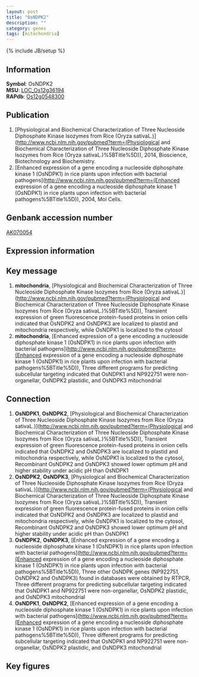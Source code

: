 ```yaml
---
layout: post
title: "OsNDPK2"
description: ""
category: genes
tags: [mitochondria]
---
```

{% include JB/setup %}

## Information
__Symbol__: OsNDPK2  
__MSU__: [LOC_Os12g36194](http://rice.plantbiology.msu.edu/cgi-bin/ORF_infopage.cgi?orf=LOC_Os12g36194)  
__RAPdb__: [Os12g0548300](http://rapdb.dna.affrc.go.jp/viewer/gbrowse_details/irgsp1?name=Os12g0548300)  

## Publication
1. [Physiological and Biochemical Characterization of Three Nucleoside Diphosphate Kinase Isozymes from Rice (Oryza sativaL.)](http://www.ncbi.nlm.nih.gov/pubmed?term=(Physiological and Biochemical Characterization of Three Nucleoside Diphosphate Kinase Isozymes from Rice (Oryza sativaL.)%5BTitle%5D)), 2014, Bioscience, Biotechnology and Biochemistry.
2. [Enhanced expression of a gene encoding a nucleoside diphosphate kinase 1 (OsNDPK1) in rice plants upon infection with bacterial pathogens](http://www.ncbi.nlm.nih.gov/pubmed?term=(Enhanced expression of a gene encoding a nucleoside diphosphate kinase 1 (OsNDPK1) in rice plants upon infection with bacterial pathogens%5BTitle%5D)), 2004, Mol Cells.

## Genbank accession number
[AK070054](http://www.ncbi.nlm.nih.gov/nuccore/AK070054)

## Expression information

## Key message
1. __mitochondria__, [Physiological and Biochemical Characterization of Three Nucleoside Diphosphate Kinase Isozymes from Rice (Oryza sativaL.)](http://www.ncbi.nlm.nih.gov/pubmed?term=(Physiological and Biochemical Characterization of Three Nucleoside Diphosphate Kinase Isozymes from Rice (Oryza sativaL.)%5BTitle%5D)),  Transient expression of green fluorescence protein-fused proteins in onion cells indicated that OsNDPK2 and OsNDPK3 are localized to plastid and mitochondria respectively, while OsNDPK1 is localized to the cytosol
2. __mitochondria__, [Enhanced expression of a gene encoding a nucleoside diphosphate kinase 1 (OsNDPK1) in rice plants upon infection with bacterial pathogens](http://www.ncbi.nlm.nih.gov/pubmed?term=(Enhanced expression of a gene encoding a nucleoside diphosphate kinase 1 (OsNDPK1) in rice plants upon infection with bacterial pathogens%5BTitle%5D)),  Three different programs for predicting subcellular targeting indicated that OsNDPK1 and NP922751 were non-organellar, OsNDPK2 plastidic, and OsNDPK3 mitochondrial

## Connection
1. __OsNDPK1__, __OsNDPK2__, [Physiological and Biochemical Characterization of Three Nucleoside Diphosphate Kinase Isozymes from Rice (Oryza sativaL.)](http://www.ncbi.nlm.nih.gov/pubmed?term=(Physiological and Biochemical Characterization of Three Nucleoside Diphosphate Kinase Isozymes from Rice (Oryza sativaL.)%5BTitle%5D)),  Transient expression of green fluorescence protein-fused proteins in onion cells indicated that OsNDPK2 and OsNDPK3 are localized to plastid and mitochondria respectively, while OsNDPK1 is localized to the cytosol, Recombinant OsNDPK2 and OsNDPK3 showed lower optimum pH and higher stability under acidic pH than OsNDPK1
2. __OsNDPK2__, __OsNDPK3__, [Physiological and Biochemical Characterization of Three Nucleoside Diphosphate Kinase Isozymes from Rice (Oryza sativaL.)](http://www.ncbi.nlm.nih.gov/pubmed?term=(Physiological and Biochemical Characterization of Three Nucleoside Diphosphate Kinase Isozymes from Rice (Oryza sativaL.)%5BTitle%5D)),  Transient expression of green fluorescence protein-fused proteins in onion cells indicated that OsNDPK2 and OsNDPK3 are localized to plastid and mitochondria respectively, while OsNDPK1 is localized to the cytosol, Recombinant OsNDPK2 and OsNDPK3 showed lower optimum pH and higher stability under acidic pH than OsNDPK1
3. __OsNDPK2__, __OsNDPK3__, [Enhanced expression of a gene encoding a nucleoside diphosphate kinase 1 (OsNDPK1) in rice plants upon infection with bacterial pathogens](http://www.ncbi.nlm.nih.gov/pubmed?term=(Enhanced expression of a gene encoding a nucleoside diphosphate kinase 1 (OsNDPK1) in rice plants upon infection with bacterial pathogens%5BTitle%5D)),  Three other OsNDPK genes (NP922751, OsNDPK2 and OsNDPK3) found in databases were obtained by RTPCR, Three different programs for predicting subcellular targeting indicated that OsNDPK1 and NP922751 were non-organellar, OsNDPK2 plastidic, and OsNDPK3 mitochondrial
4. __OsNDPK1__, __OsNDPK2__, [Enhanced expression of a gene encoding a nucleoside diphosphate kinase 1 (OsNDPK1) in rice plants upon infection with bacterial pathogens](http://www.ncbi.nlm.nih.gov/pubmed?term=(Enhanced expression of a gene encoding a nucleoside diphosphate kinase 1 (OsNDPK1) in rice plants upon infection with bacterial pathogens%5BTitle%5D)),  Three different programs for predicting subcellular targeting indicated that OsNDPK1 and NP922751 were non-organellar, OsNDPK2 plastidic, and OsNDPK3 mitochondrial

## Key figures


